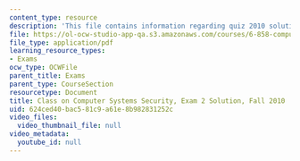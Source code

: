 ```yaml
---
content_type: resource
description: 'This file contains information regarding quiz 2010 solution. '
file: https://ol-ocw-studio-app-qa.s3.amazonaws.com/courses/6-858-computer-systems-security-fall-2014/624ced40bac581c9a61e8b982831252c_MIT6_858F14_q10-2_sol.pdf
file_type: application/pdf
learning_resource_types:
- Exams
ocw_type: OCWFile
parent_title: Exams
parent_type: CourseSection
resourcetype: Document
title: Class on Computer Systems Security, Exam 2 Solution, Fall 2010
uid: 624ced40-bac5-81c9-a61e-8b982831252c
video_files:
  video_thumbnail_file: null
video_metadata:
  youtube_id: null
---
```

